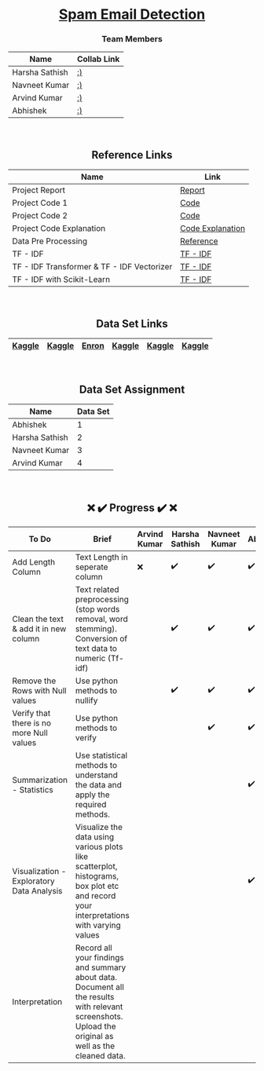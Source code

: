 <div align = "center">

# [Spam Email Detection](#)

### Team Members

| Name           | Collab Link |
|----------------|---------------|
| Harsha Sathish   | [:)](#) |  
| Navneet Kumar    | [:)](#) |  
| Arvind Kumar    | [:)](#)  |  
| Abhishek   | [:)](#)  |
  
  
<br/>
  
## Reference Links

| Name           | Link |
|----------------|---------------|
| Project Report    | [Report](https://pythonbaba.com/email-spam-classification-project-report/) |
| Project Code  1  | [Code](https://github.com/Sumit-Rakesh/Email-Spam-Detection-classification-project-in-python/blob/main/email_spam_classifier.ipynb) |
| Project Code  2  | [Code](https://www.analyticsvidhya.com/blog/2021/08/email-spam-detection-a-comparative-analysis-of-4-machine-learning-models/) |
| Project Code Explanation    | [Code Explanation](https://pythonbaba.com/python-code-for-email-spam-classification-using-machine-learning/)  |
| Data Pre Processing   | [Reference](https://www.upgrad.com/blog/data-preprocessing-in-machine-learning/)   |
| TF - IDF          | [TF - IDF](https://www.youtube.com/watch?v=hXNbFNCgPfY) |
| TF - IDF Transformer & TF - IDF Vectorizer | [TF - IDF](https://kavita-ganesan.com/tfidftransformer-tfidfvectorizer-usage-differences/) |
| TF - IDF with Scikit-Learn | [TF - IDF](https://melaniewalsh.github.io/Intro-Cultural-Analytics/05-Text-Analysis/03-TF-IDF-Scikit-Learn.html) |  
  
<br/>
  
## Data Set Links
  
| [Kaggle](https://www.kaggle.com/harshsinha1234/email-spam-classification) | [Kaggle](https://www.kaggle.com/venky73/spam-mails-dataset) | [Enron](http://www2.aueb.gr/users/ion/data/enron-spam/) | [Kaggle](https://www.kaggle.com/ganiyuolalekan/spam-assassin-email-classification-dataset) | [Kaggle](https://www.kaggle.com/ozlerhakan/spam-or-not-spam-dataset) | [Kaggle](https://www.kaggle.com/pramodgupta92/fraud-email-datasets) | 
|----------------|---------------|---------------|----------------|---------------|---------------|
<br/>

  
## Data Set Assignment

| Name           | Data Set |
|----------------|---------------|
| Abhishek    | 1 |
| Harsha Sathish   | 2  |  
| Navneet Kumar    | 3 |    
| Arvind Kumar   | 4 | 
  
  
<br/>
  
##  :x: :heavy_check_mark: Progress :heavy_check_mark: :x:

| To Do           | Brief | Arvind Kumar | Harsha Sathish | Navneet Kumar  | Abhishek |
|----------------|---------------|---------------|----------------|---------------|---------------|
|  Add Length Column   | Text Length in seperate column |:x:  |:heavy_check_mark:  | :heavy_check_mark: | :heavy_check_mark:
|  Clean the text & add it in new column  | Text related preprocessing (stop words removal, word stemming). Conversion of text data to numeric (Tf-idf) |  |:heavy_check_mark:  | :heavy_check_mark: | :heavy_check_mark:
|  Remove the Rows with Null values   | Use python methods to nullify |  |:heavy_check_mark:  |:heavy_check_mark:  |  :heavy_check_mark:
|  Verify that there is no more Null values   | Use python methods to verify |  |  |:heavy_check_mark:  | :heavy_check_mark:
|  Summarization - Statistics  | Use statistical methods to understand the data and apply the required methods. |  |  |  | :heavy_check_mark:
|  Visualization - Exploratory Data Analysis  | Visualize the data using various plots like scatterplot, histograms, box plot etc and record your interpretations with varying values |  |  |  | :heavy_check_mark:
|  Interpretation  | Record all your findings and summary about data. Document all the results with relevant screenshots. Upload the original as well as the cleaned data. |  |  | |  |  |
  
</div>

